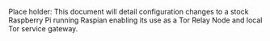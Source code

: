 Place holder: This document will detail configuration changes to a stock Raspberry Pi running Raspian enabling its use as a Tor Relay Node and local Tor service gateway.
